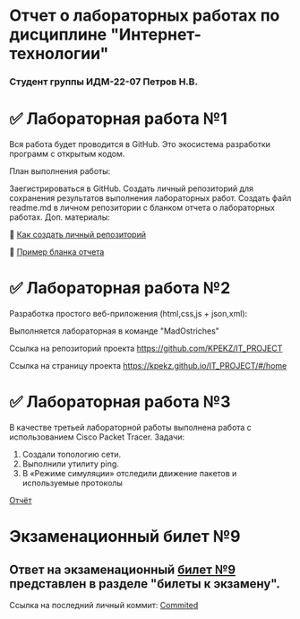 # Отчет о лабораторных работах по дисциплине "Интернет-технологии"
### Студент группы ИДМ-22-07 Петров Н.В.


# ✅ Лабораторная работа №1
Вся работа будет проводится в GitHub. Это экосистема разработки программ с открытым кодом.

План выполнения работы:

Заегистрироваться в GitHub.
Создать личный репозиторий для сохранения результатов выполнения лабораторных работ.
Создать файл readme.md в личном репозитории с бланком отчета о лабораторных работах.
Доп. материалы:

📍 [Как создать личный репозиторий](https://htmlacademy.ru/blog/git/github-as-hosting)

📍 [Пример бланка отчета](https://github.com/okoff/okoff.github.io/tree/master/oop/lab1)

# ✅ Лабораторная работа №2
Разработка простого веб-приложения (html,css,js + json,xml):

Выполняется лабораторная в команде "MadOstriches"

Ссылка на репозиторий проекта
https://github.com/KPEKZ/IT_PROJECT

Ссылка на страницу проекта
https://kpekz.github.io/IT_PROJECT/#/home



# ✅ Лабораторная работа №3
В качестве третьей лабораторной работы выполнена работа с использованием Сisco Packet Tracer.
Задачи:
1. Создали топологию сети.
2. Выполнили утилиту ping.
3. В «Режиме симуляции» отследили движение пакетов и используемые
протоколы

[Отчёт](https://drive.google.com/file/d/1gToWYGGxr9I1V9fNSXtZGYGswWrcjfIE/view?usp=sharing)

# Экзаменационный билет №9
## Ответ на экзаменационный [билет №9](https://github.com/stankin/inet-2022/wiki/exam09) представлен в разделе "билеты к экзамену".
Ссылка на последний личный коммит: [Commited](https://github.com/stankin/inet-2022/wiki/exam09/_compare/ad2f53f7ebea9b8f0fca9d4258d89e40b3ee2a82...ec1ec420a736e94eaf83cf5e2f21880dbb284b3b)

